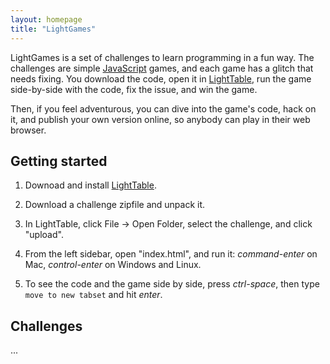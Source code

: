 ```yaml
---
layout: homepage
title: "LightGames"
---
```

LightGames is a set of challenges to learn programming in a fun way. The
challenges are simple [JavaScript](https://en.wikipedia.org/wiki/JavaScript)
games, and each game has a glitch that needs fixing. You download the code,
open it in [LightTable](http://lighttable.com), run the game side-by-side with
the code, fix the issue, and win the game.

Then, if you feel adventurous, you can dive into the game's code, hack on it,
and publish your own version online, so anybody can play in their web browser.

## Getting started

1. Downoad and install [LightTable](http://lighttable.com/).

2. Download a challenge zipfile and unpack it.

3. In LightTable, click File -> Open Folder, select the challenge, and click
   "upload".

4. From the left sidebar, open "index.html", and run it: *command-enter* on
   Mac, *control-enter* on Windows and Linux.

5. To see the code and the game side by side, press *ctrl-space*, then type
   `move to new tabset` and hit *enter*.


## Challenges

...
